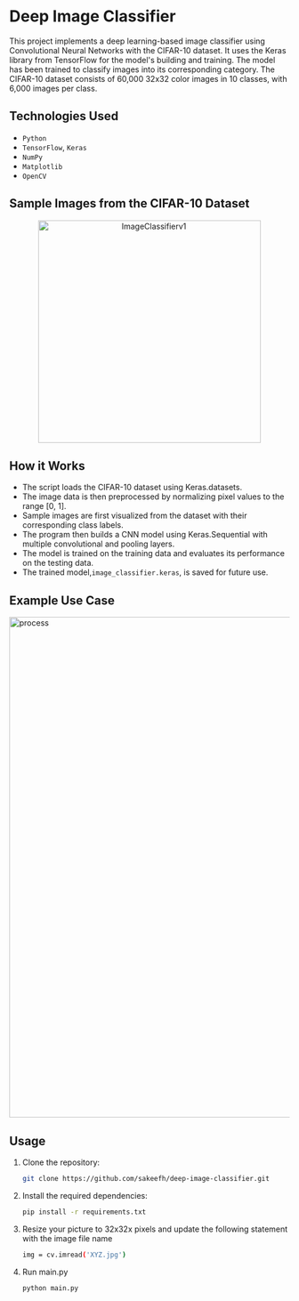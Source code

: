 # Deep Image Classifier

This project implements a deep learning-based image classifier using Convolutional Neural Networks with the CIFAR-10 dataset. It uses the Keras library from TensorFlow for the model's building and training. The model has been trained to classify images into its corresponding category. The CIFAR-10 dataset consists of 60,000 32x32 color images in 10 classes, with 6,000 images per class.

## Technologies Used

- `Python`
- `TensorFlow`, `Keras`
- `NumPy`
- `Matplotlib`
- `OpenCV`
  
## Sample Images from the CIFAR-10 Dataset
<p align="center">
  <img src="https://github.com/sakeefh/Deep-Image-Classifier/assets/91638600/d992ba97-adbb-473b-8090-b08f90f2c3a8" alt="ImageClassifierv1" width="400" height="400">
</p>

## How it Works

- The script loads the CIFAR-10 dataset using Keras.datasets.
- The image data is then preprocessed by normalizing pixel values to the range [0, 1].
- Sample images are first visualized from the dataset with their corresponding class labels.
- The program then builds a CNN model using Keras.Sequential with multiple convolutional and pooling layers.
- The model is trained on the training data and evaluates its performance on the testing data.
- The trained model,`image_classifier.keras`, is saved for future use.

## Example Use Case
<img src="https://github.com/sakeefh/Deep-Image-Classifier/assets/91638600/5d1440ce-6a93-4def-9e09-0f9f9aa9a63f" alt="process" width="900">


## Usage

1. Clone the repository:

   ```bash
   git clone https://github.com/sakeefh/deep-image-classifier.git

2. Install the required dependencies:

   ```bash
   pip install -r requirements.txt

3. Resize your picture to 32x32x pixels and update the following statement with the image file name

   ```bash
   img = cv.imread('XYZ.jpg')

3. Run main.py

   ```
   python main.py
